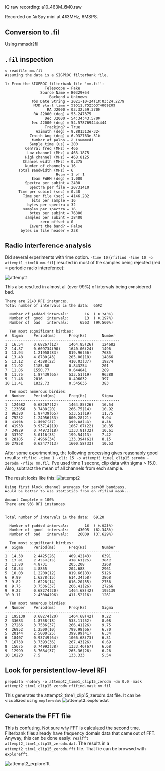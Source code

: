 IQ raw recording: a10_463M_6M0.raw

Recorded on AirSpy mini at 463MHz, 6MSPS.

## Conversion to .fil

Using mmsdr2fil

## `.fil` inspection

```
$ readfile mm.fil 
Assuming the data is a SIGPROC filterbank file.

1: From the SIGPROC filterbank file 'mm.fil':
                  Telescope = Fake
                Source Name = B0329+54
                    Backend = Unknown
            Obs Date String = 2021-10-24T18:03:24.2279
             MJD start time = 59511.75236374889209
                   RA J2000 = 03:32:59.3700
             RA J2000 (deg) = 53.247375        
                  Dec J2000 = 54:34:43.5700
            Dec J2000 (deg) = 54.5787694444444 
                  Tracking? = True
              Azimuth (deg) = 9.881313e-324
           Zenith Ang (deg) = 6.932763e-310
            Number of polns = 2 (summed)
           Sample time (us) = 200              
         Central freq (MHz) = 466              
          Low channel (MHz) = 463.1875         
         High channel (MHz) = 468.8125         
        Channel width (MHz) = 0.375            
         Number of channels = 16
      Total Bandwidth (MHz) = 6                
                       Beam = 1 of 1
            Beam FWHM (deg) = 1.000
         Spectra per subint = 2400
           Spectra per file = 20731410
      Time per subint (sec) = 0.48
        Time per file (sec) = 4146.282
            bits per sample = 16
          bytes per spectra = 32
        samples per spectra = 16
           bytes per subint = 76800
         samples per subint = 38400
                zero offset = 0                
           Invert the band? = False
       bytes in file header = 238
```

## Radio interference analysis

Did several experiments with time option. `-time 10` (`rfifind -time 10 -o attempt1_time10 mm.fil`) resulted in most of the samples being rejected (red = periodic radio interefence):

![attempt1](https://user-images.githubusercontent.com/663576/142742375-257fd2f7-1d0d-477c-b19c-1bdc9b027ecf.png)


This also resulted in almost all (over 99%) of intervals being considered bad.

```
There are 2140 RFI instances.
Total number of intervals in the data:  6592

  Number of padded intervals:       16  ( 0.243%)
  Number of  good  intervals:       13  ( 0.197%)
  Number of  bad   intervals:     6563  (99.560%)

  Ten most significant birdies:
#  Sigma     Period(ms)      Freq(Hz)       Number 
----------------------------------------------------
1  16.54     0.68267(12)     1464.85(26)    124682  
2  14.37     0.609734(90)    1640.06(24)    1496    
3  13.94     1.21958(83)     819.96(56)     7685    
4  13.48     4.8780(43)      205.00(18)     14866   
5  13.12     2.4388(22)      410.03(37)     19274   
6  11.92     1185.88         0.843254       201     
7  11.86     1550.77         0.644841       289     
8  11.75     1.87439(65)     533.51(19)     96380   
9  11.46     2016            0.496032       397     
10 11.41     1832.73         0.545635       383     

  Ten most numerous birdies:
#  Number    Period(ms)      Freq(Hz)       Sigma 
----------------------------------------------------
1  124682    0.68267(12)     1464.85(26)    16.54   
2  123056    3.7488(20)      266.75(14)     10.92   
3  96380     1.87439(65)     533.51(19)     11.75   
4  75232     1.24956(33)     800.28(21)     9.94    
5  41968     2.5007(27)      399.88(43)     8.38    
6  41933     0.93714(19)     1067.07(22)    10.35   
7  34929     0.74973(18)     1333.81(32)    10.61   
8  33797     5.0116(33)      199.54(13)     7.42    
9  28185     7.4966(34)      133.394(61)    8.15    
10 27858     0.62477(13)     1600.58(33)    10.53  
```

After some experimenting, the following processing gives reasonably good results: `rfifind -time 1 -clip 15 -o attempt2_time1_clip15_zerodm -zerodm -rfips mm.fil`. I've used time 1 second, clip data with sigma > 15.0. Also, subtract the mean of all channels from each sample.

The result looks like this:
![attempt2](https://user-images.githubusercontent.com/663576/142742350-ac63a72b-12be-479b-a824-0befd70dbace.png)

```
Using first block channel averages for zeroDM bandpass.
Would be better to use statistics from an rfifind mask...

Amount Complete = 100%
There are 933 RFI instances.


Total number of intervals in the data:  69120

  Number of padded intervals:       16  ( 0.023%)
  Number of  good  intervals:    43095  (62.348%)
  Number of  bad   intervals:    26009  (37.629%)

  Ten most significant birdies:
#  Sigma     Period(ms)      Freq(Hz)       Number 
----------------------------------------------------
1  14.38     2.4425(26)      409.42(43)     6391    
2  13.01     2.4354(15)      410.61(25)     3642    
3  11.80     4.8731          205.208        3268    
4  10.54     4.8855          204.688        2961    
5  10.03     1.2200(12)      819.66(83)     5126    
6  9.99      1.6278(15)      614.34(58)     3868    
7  9.82      1.6228(14)      616.20(55)     2756    
8  9.75      3.7536(37)      266.41(26)     27266   
9  9.22      0.68274(20)     1464.68(42)    195139  
10 9.11      2.43004(96)     411.52(16)     1261    

  Ten most numerous birdies:
#  Number    Period(ms)      Freq(Hz)       Sigma 
----------------------------------------------------
1  195139    0.68274(20)     1464.68(42)    9.22    
2  33683     1.8758(18)      533.11(52)     8.08    
3  27266     3.7536(37)      266.41(26)     9.75    
4  26952     1.2500(10)      799.98(66)     6.70    
5  20144     2.5000(25)      399.99(41)     6.34    
6  18407     0.93749(64)     1066.68(73)    6.31    
7  16738     3.7393(36)      267.43(26)     6.69    
8  15675     0.74993(38)     1333.46(67)    6.68    
9  12999     3.7684(37)      265.36(26)     6.26    
10 10223     7.5             133.333        5.54    
```

## Look for persistent low-level RFI

`prepdata -nobary -o attempt2_time1_clip15_zerodm -dm 0.0 -mask attempt2_time1_clip15_zerodm_rfifind.mask mm.fil`

This generates the attempt2_time1_clip15_zerodm.dat file. It can be visualized using `exploredat`
![attempt2_exploredat](https://user-images.githubusercontent.com/663576/142742516-f1813b14-9c31-49b3-a1b1-01a62d08bbdc.png)

## Generate the FFT file

This is confusing. Not sure why FFT is calculated the second time. Filterbank files already have frequency domain data that came out of FFT.
Anyway, this can be done easily: `realfft attempt2_time1_clip15_zerodm.dat`. The results in a `attempt2_time1_clip15_zerodm.fft` file. That
file can be browsed with `explorefft`.

![attempt2_explorefft](https://user-images.githubusercontent.com/663576/142742610-32f2c3cb-532e-4062-8068-58cfc3eeb59e.png)






